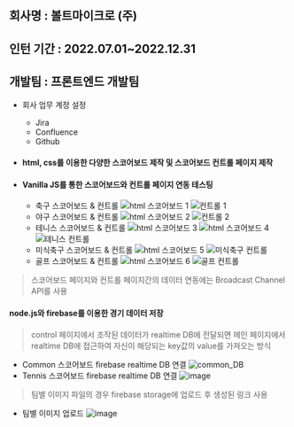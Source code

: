 ## 회사명 : 볼트마이크로 (주)
## 인턴 기간 : 2022.07.01~2022.12.31
## 개발팀 : 프론트엔드 개발팀

* 회사 업무 계정 설정
  * Jira
  * Confluence
  * Github
  
* #### html, css를 이용한 다양한 스코어보드 제작 및 스코어보드 컨트롤 페이지 제작
* #### Vanilla JS를 통한 스코어보드와 컨트롤 페이지 연동 테스팅
  * 축구 스코어보드 & 컨트롤
![html 스코어보드 1](https://user-images.githubusercontent.com/90994001/212021341-70ca7eed-1794-4cc8-90ca-a5721eb82983.png)
![컨트롤 1](https://user-images.githubusercontent.com/90994001/212021367-b39ebea6-6485-4cff-a04a-cf259e8e30c9.png)
  * 야구 스코어보드 & 컨트롤
![html 스코어보드 2](https://user-images.githubusercontent.com/90994001/212021345-c334cd48-c15d-4000-9157-e1eea89916f0.png)
![컨트롤 2](https://user-images.githubusercontent.com/90994001/212021370-d07256bc-403c-4200-a006-4fdcc20a620e.png)
  * 테니스 스코어보드 & 컨트롤
![html 스코어보드 3](https://user-images.githubusercontent.com/90994001/212021347-e1d9ea06-ba36-431b-a7ab-e4159de63fe5.png)
![html 스코어보드 4](https://user-images.githubusercontent.com/90994001/212021349-e3b8e975-4bb2-42ae-95af-8d4e59eaffb9.png)
![테니스 컨트롤](https://user-images.githubusercontent.com/90994001/212021374-80bd8e32-1c96-49cf-b5c8-a9d22415628c.png)
  * 미식축구 스코어보드 & 컨트롤
![html 스코어보드 5](https://user-images.githubusercontent.com/90994001/212021353-bfd5e336-a365-43a3-a98b-c99d28d654ad.png)
![미식축구 컨트롤](https://user-images.githubusercontent.com/90994001/212021364-5e397779-1289-4578-8d3d-beaf0da5a6d7.png)
  * 골프 스코어보드 & 컨트롤
![html 스코어보드 6](https://user-images.githubusercontent.com/90994001/212021358-ec7e78a9-2d40-4a71-8b23-a9a6d50f7ef7.png)
![골프 컨트롤](https://user-images.githubusercontent.com/90994001/212021361-6ee224dc-1d48-45b8-8c04-4a14637c7a48.png)

> 스코어보드 페이지와 컨트롤 페이지간의 데이터 연동에는 Broadcast Channel API를 사용

#### node.js와 firebase를 이용한 경기 데이터 저장
> control 페이지에서 조작된 데이터가 realtime DB에 전달되면 메인 페이지에서 realtime DB에 접근하여 자신이 해당되는 key값의 value를 가져오는 방식
 * Common 스코어보드 firebase realtime DB 연결
![common_DB](https://user-images.githubusercontent.com/90994001/213390193-7b470428-770c-44b6-90b2-e20ced54b2f2.png)
 * Tennis 스코어보드 firebase realtime DB 연결
![image](https://user-images.githubusercontent.com/90994001/213390259-a63c5004-cdb9-4096-8a4f-4422b7bf83e5.png)
> 팀별 이미지 파일의 경우 firebase storage에 업로드 후 생성된 링크 사용
 * 팀별 이미지 업로드
![image](https://user-images.githubusercontent.com/90994001/213390298-57962211-3737-4bad-bc6b-db4b8a2ef9bb.png)









  
